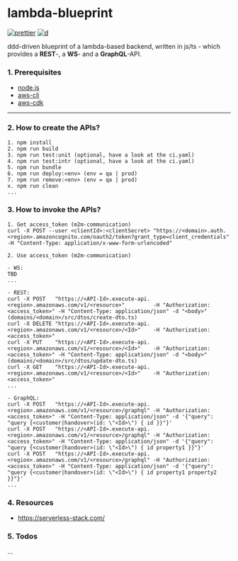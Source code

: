 # lambda-blueprint

[![prettier](https://img.shields.io/badge/code_style-prettier-ff69b4.svg)](https://github.com/prettier/prettier)
[![d](https://api.dependabot.com/badges/status?host=github&repo=Syy0n/lambda-blueprint)](https://dependabot.com)

ddd-driven blueprint of a lambda-based backend, written in js/ts - which provides a **REST**-, a **WS**- and a **GraphQL**-API.

### 1. Prerequisites

- [node.js](https://nodejs.org/en/download)
- [aws-cli](https://docs.aws.amazon.com/cli/index.html)
- [aws-cdk](https://docs.aws.amazon.com/cdk/index.html)

---

### 2. How to create the APIs?

```
1. npm install
2. npm run build
3. npm run test:unit (optional, have a look at the ci.yaml)
4. npm run test:intr (optional, have a look at the ci.yaml)
5. npm run bundle
6. npm run deploy:<env> (env = qa | prod)
7. npm run remove:<env> (env = qa | prod)
x. npm run clean
...
```

### 3. How to invoke the APIs?

```
1. Get access_token (m2m-communication)
curl -X POST --user <clientId>:<clientSecret> "https://<domain>.auth.<region>.amazoncognito.com/oauth2/token?grant_type=client_credentials" -H "Content-Type: application/x-www-form-urlencoded"

2. Use access_token (m2m-communication)

- WS:
TBD
...

- REST:
curl -X POST   "https://<API-Id>.execute-api.<region>.amazonaws.com/v1/<resource>"         -H "Authorization:<access_token>" -H "Content-Type: application/json" -d "<body>" (domains/<domain>/src/dtos/create-dto.ts)
curl -X DELETE "https://<API-Id>.execute-api.<region>.amazonaws.com/v1/<resource>/<Id>"    -H "Authorization:<access_token>"
curl -X PUT    "https://<API-Id>.execute-api.<region>.amazonaws.com/v1/<resource>/<Id>"    -H "Authorization:<access_token>" -H "Content-Type: application/json" -d "<body>" (domains/<domain>/src/dtos/update-dto.ts)
curl -X GET    "https://<API-Id>.execute-api.<region>.amazonaws.com/v1/<resource>/<Id>"    -H "Authorization:<access_token>"
...

- GraphQL:
curl -X POST   "https://<API-Id>.execute-api.<region>.amazonaws.com/v1/<resource>/graphql" -H "Authorization:<access_token>" -H "Content-Type: application/json" -d '{"query": "query {<customer|handover>(id: \"<Id>\") { id }}"}'
curl -X POST   "https://<API-Id>.execute-api.<region>.amazonaws.com/v1/<resource>/graphql" -H "Authorization:<access_token>" -H "Content-Type: application/json" -d '{"query": "query {<customer|handover>(id: \"<Id>\") { id property1 }}"}'
curl -X POST   "https://<API-Id>.execute-api.<region>.amazonaws.com/v1/<resource>/graphql" -H "Authorization:<access_token>" -H "Content-Type: application/json" -d '{"query": "query {<customer|handover>(id: \"<Id>\") { id property1 property2 }}"}'
...
```

### 4. Resources

- https://serverless-stack.com/

### 5. Todos

...
